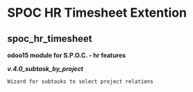 # SPOC HR Timesheet Extention
## spoc_hr_timesheet

**odoo15 module for S.P.O.C. - hr features**

***v.4.0_subtask_by_project***

    Wizard for subtasks to select project relations